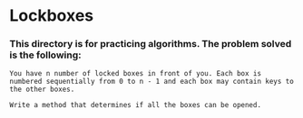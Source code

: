 # Lockboxes
### This directory is for practicing algorithms. The problem solved is the following:

```
You have n number of locked boxes in front of you. Each box is numbered sequentially from 0 to n - 1 and each box may contain keys to the other boxes.

Write a method that determines if all the boxes can be opened.
```
